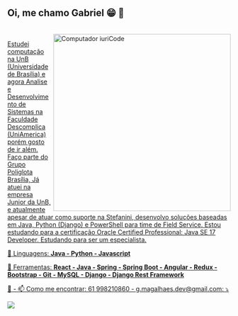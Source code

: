 ## Oi, me chamo Gabriel 😁 👋
<div align="center">
  <a href="https://github.com/GMN-dev">
</div>
<div style="display: inline_block"><br>
 <img src="https://github.com/GMN-dev/GMN-dev/assets/84913052/6772eaca-0ed9-4bca-94a9-4d326463aa6e min-width="400px" max-width="400px" width="400px" align="right"  alt="Computador iuriCode">

<p align="left"> 
Estudei computação na UnB (Universidade de Brasília) e agora Analise e Desenvolvimento de Sistemas na Faculdade Descomplica (UniAmerica) porém gosto de ir além. Faço parte do Grupo Poliglota Brasília, Já atuei na empresa Junior da UnB, e atualmente apesar de atuar como suporte na Stefanini, desenvolvo soluções baseadas em Java, Python (Django) e PowerShell para time de Field Service. Estou estudando para a certificação Oracle Certified Professional: Java SE 17 Developer. Estudando para ser um especialista.
</p>

<p align="left">
  🦄 Linguagens: <strong>Java - Python - Javascript</strong>
</p>

<p align="left">
  💼 Ferramentas: <strong>React - Java - Spring - Spring Boot - Angular - Redux - Bootstrap - Git - MySQL - Django - Django Rest Framework</strong>
</p>

<p align="left">
  💌 - 📫 Como me encontrar: 61 998210860 - g.magalhaes.dev@gmail.com: ⤵️ 
</p>

<p align="left">

  <a href="https://www.linkedin.com/in/gabriel-magalh%C3%A3es-b98a341ab/" alt="Linkedin">
  <img src="https://img.shields.io/badge/-Linkedin-0e76a8?style=flat-square&logo=Linkedin&logoColor=white&link=LINK-DO-SEU-LINKEDIN" /></a>
  
</p>  

</div>
 
<div> 
<br>
</div>
